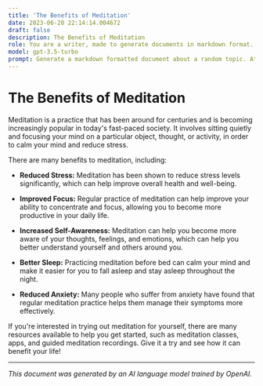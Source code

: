 ```yaml
---
title: 'The Benefits of Meditation'
date: 2023-06-20 22:14:14.004672
draft: false
description: The Benefits of Meditation
role: You are a writer, made to generate documents in markdown format. It is very important that all of the documents you generate are in valid markdown format.
model: gpt-3.5-turbo
prompt: Generate a markdown formatted document about a random topic. At the bottom, include a disclaimer explaining that the document was generated by you. The first line of the document should be the title. Make sure that the entire document is in proper markdown format, using a mix of various tags to make the document visually appealing.
---
```


# The Benefits of Meditation

Meditation is a practice that has been around for centuries and is becoming increasingly popular in today's fast-paced society. It involves sitting quietly and focusing your mind on a particular object, thought, or activity, in order to calm your mind and reduce stress.

There are many benefits to meditation, including:

- **Reduced Stress:** Meditation has been shown to reduce stress levels significantly, which can help improve overall health and well-being.

- **Improved Focus:** Regular practice of meditation can help improve your ability to concentrate and focus, allowing you to become more productive in your daily life.

- **Increased Self-Awareness:** Meditation can help you become more aware of your thoughts, feelings, and emotions, which can help you better understand yourself and others around you.

- **Better Sleep:** Practicing meditation before bed can calm your mind and make it easier for you to fall asleep and stay asleep throughout the night.

- **Reduced Anxiety:** Many people who suffer from anxiety have found that regular meditation practice helps them manage their symptoms more effectively.

If you're interested in trying out meditation for yourself, there are many resources available to help you get started, such as meditation classes, apps, and guided meditation recordings. Give it a try and see how it can benefit your life!

---

*This document was generated by an AI language model trained by OpenAI.*